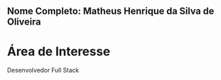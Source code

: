 ## Nome Completo: Matheus Henrique da Silva de Oliveira

# Área de Interesse 

 Desenvolvedor Full Stack 

